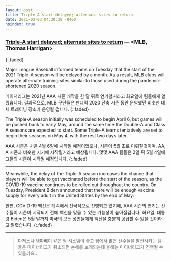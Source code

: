 ```yaml
---
layout: post
title: Triple-A start delayed; alternate sites to return
date: 2021-03-03 04:30:38 -0400
noindex: true
---
```


### [Triple-A start delayed; alternate sites to return](https://www.mlb.com/news/start-of-2021-triple-a-season-delayed) &mdash; <MLB, Thomas Harrigan>
{:.faded}

Major League Baseball informed teams on Tuesday that the start of the 2021 Triple-A season will be delayed by a month. As a result, MLB clubs will operate alternate training sites similar to those used during the pandemic-shortened 2020 season.

메이저리그는 2021년 AAA 시즌 개막을 한 달 뒤로 연기할거라고 화요일에 팀들에게 알렸습니다. 결과적으로, MLB 구단들은 펜데믹 2020 단축 시즌 동안 운영했던 비슷한 대체 트레이닝 장소가 운영될 겁니다.
{:.faded}

The Triple-A season initially was scheduled to begin April 6, but games will be pushed back to early May, around the same time the Double-A and Class A seasons are expected to start. Some Triple-A teams tentatively are set to begin their seasons on May 4, with the rest two days later.

AAA 시즌은 처음 4월 6일에 시작될 예정이었으나, 시즌이 5월 초로 미뤄질것이며, AA, A 시즌과 비슷한 시기에 시작될거라고 예상됩니다. 몇몇 AAA 팀들은 2일 뒤 5월 4일에 그들의 시즌이 시작될 예정입니다.
{:.faded}

---

Meanwhile, the delay of the Triple-A season increases the chance that players will be able to get vaccinated before the start of the season, as the COVID-19 vaccine continues to be rolled out throughout the country. On Tuesday, President Biden announced that there will be enough vaccine supply for every adult in the United States by the end of May.

한편, COVID-19 백신은 계속해서 전국적으로 진행되고 있기에, AAA 시즌의 연기는 선수들이 시즌이 시작되기 전에 백신을 맞을 수 있는 가능성이 높아질겁니다. 화요일, 대통령 Biden은 5월 말까지 미국의 모든 성인들에게 백신을 충분히 공급할 수 있을 것이라고 알렸습니다.
{:.faded}

---

> 다저스나 템파베이 같은 팜 시스템이 좋고 팜에서 많은 선수들을 발전시키는 팀들은 마이너리그가 취소되면 손해를 보게되는데 올해는 마이너리그가 진행될 수 있을까요..
